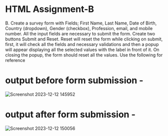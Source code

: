 # HTML Assignment-B

B. Create a survey form with Fields; First Name, Last Name, Date of Birth, Country (dropdown), 
Gender (checkbox), Profession, email, and mobile number. All the input fields are 
necessary to submit the form. Create two buttons Submit and Reset. Reset will reset the 
form while clicking on submit, first, it will check all the fields and necessary validations and 
then a popup will appear displaying all the selected values with the label in front of it. On 
closing the popup, the form should reset all the values. Use the following for reference

# output before form submission -
![Screenshot 2023-12-12 145952](https://github.com/Jaiswarpooja/Assignment-2/assets/89985685/8d2ef738-0677-4e30-b3a6-a659fab7fc4f)

# output after form submission - 
![Screenshot 2023-12-12 150056](https://github.com/Jaiswarpooja/Assignment-2/assets/89985685/29691444-86f9-4393-804a-adc6519bfaf3)

